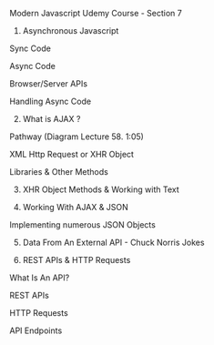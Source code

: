 Modern Javascript Udemy Course - Section 7

<!-- I've found this section confusing so I've decided to take detailed notes and take my
time for this section. This section is going to cover Asynchronous Javascript, AJAX, and
Fetch APIs.  -->

1. Asynchronous Javascript

Sync Code

<!-- Synchronous Code is step-by-step code or blocking code.

E.g.

posts = loadPosts();
    ... waits until posts are fetched from server.

doTheNextThing();
    ... this can only be carried out once loadPosts has completed fetching posts.
-->

Async Code

<!-- Asynchronous code is when these tasks can be carried out simeultaneously.

Lecture 57. (1:55-2:36)
E.g.

loadPosts(function() {
    ... waits until posts are fetched
});

doTheNextThing();
    ... doesn't have to wait for posts to load - carries out this task.

An example of handling asynchronous code is passing through a 'Callback Function'
which is what we have done here.

This callback will run and fetch the post and allow us to do something with the post
but 'doTheNextThing()' will not have to wait for posts to be fetched to run.

Program isn't blocked like it would be with synchronous code and will keep going.

Even if it takes a long time to fetch the posts this won't stop doTheNextThing() from running.

This makes for a faster application.

-->

Browser/Server APIs

<!-- Most async code you work with will be part of an API or library.

- AJAX, XHR object (next lesson)
- jQuery Ajax, Fetch API

etc.

These are all Async technologies - so you have to handle the response in a certain way.

** Bit confused with this - something I can return to. **
-->

Handling Async Code

<!-- There are ways to work with Async code:

- Callbacks
- Promises
- Async/Await - can be structured in a way that looks like Sync code.

-->

2. What is AJAX ?

<!--

AJAX

- Stands for Asynchronous Javascript & XML.

- Set of web technologies

- Sends and receives data from the browser and server.

- Done behind the scenes so you don't have to reload the browser.

- XML has been replaced by JSON. Most APIs now return JSON data instead of XML.

-->

Pathway (Diagram Lecture 58. 1:05)

<!--

Pathway without AJAX

- Browser sends request > Server sends response

- Usually you'd click a link which would send a request to the server and we would get a
response back which includes the WHOLE web page (headers, data etc), which will reload
the page.

AJAX Pathway

- Browser sends JS Call > AJAX Engine sends XmlHttpRequest > Server sends XML/JSON data back

to AJAX > AJAX Engine sends HTML Response to browser.

- Therefore AJAX allows us to make requests asynchronously.

- This happens in the background, removing the need for a browser to reload or refresh.

- For example updating a section of text can be done with AJAX which is much faster and removes
the need to reload the web page.

- This makes the browser more interactive too.

-->

XML Http Request or XHR Object

<!--

- Core technology in AJAX.

- An API in the form of an object.

- Provided by the browsers JS environment. (All browsers have this API.)

- Methods transfer data between browser and server.

So this is what AJAX uses to send data to the server to return a JSON format, which can
be converted into a HTML response in the browser.

-->

Libraries & Other Methods

<!--

These are similar libraries that provide a similar service to AJAX

- Fetch API (Part of Vanilla JS & browser, newer than AJAX)
    - Will be covering Fetch later

- Axios

- Superagent

- jQuery

- Node HTTP

-->

3. XHR Object Methods & Working with Text

<!--

See app.js for xhr object properties/methods and extracting a text file.

-->

4. Working With AJAX & JSON

<!-- The first part of this lesson is similar to 'app.js' because I am outputting
a single object.
-->

Implementing numerous JSON Objects

<!--

(Lecture 60. 10:00 Start)

- The difference in getPokemons() is that we are using a forEach loop to loop through
our array.

- We are also using the let keyword in order to assign multiple objects to the output
variable.

- I was a little bit confused about the singular 'pokemon' parameter, but because we
are looping through the pokemons variable, we can assign anything within the parentheses.

I.e. pokemons.forEach(function(yolo){
    yolo.id
    yolo.name
    yolo.type
});

- The '+=' means we are appending.

 -->

5. Data From An External API - Chuck Norris Jokes

<!-- This is workspace is getting a bit clogged, so will create a different repo for this
section.

The repo is called 'chucknorris_jokes'.

Completed the application independently. -->

6. REST APIs & HTTP Requests

What Is An API?

<!--

- Application Programming Interface

- All kinds of APIs, we-re dealing with web APIs but there are APIs in your PC, smartphone,
fridges, etc.

- Essentially a contract provided from one software to another.

- Consists of a structured request and response. One software requests data/function and the API
sends it back.

- The Chuck Norris Joke Generator was an example of this. We requested jokes and received them back
in the form of JSON.

-->

REST APIs

<!--

- Representational State Transfer

- A set of architectural constraints for designing applications.

- Relies on a stateless, client-server communication protocol almost always in the form of HTTP.

- REST was made to treat objects on the server side as resources that can be created, updated, read
or destroyed.

I.E. A blog post, a user etc. Usually stored in a database.

- Can create these resources with a 'POST' request.

- Can delete with 'DELETE' request.

- When a client request is made via a RESTful API, it transfers a state of the resource to the
requester or endpoint.

- This information, or representation, is delivered in one of several formats via HTTP: JSON (Javascript Object Notation),
HTML, XLT, Python, PHP, or plain text.

- Since it uses HTTP requests and standard JSON it can be used with any programming language.

- APIs are the messenger, whilst REST lets us use HTTP requests to format that message.

- REST APIs take in multiple forms of HTTP requests such as 'GET', 'POST', 'DELETE, etc.

-->

HTTP Requests

<!--

- GET: Retrieve data from a specfied source.

- POST: Submit data to be processed to a specified resource.

- PUT: Update a specified resource.

- DELETE: Delete a specified resource.

- HEAD: Same as get but doesn't return a body, just returns the header.

- OPTIONS: Returns supported HTTP methods of that specific server or API.

- PATCH: Updates partial resources.

-->

API Endpoints

<!--

- With an API, you are going to have endpoints, which are URLs which allow you to do certain things.

I.E:

GET https://someurl.com/api/users (Get all users)

GET https://someurl.com/api/users/1 (Get specific user)

POST https://someurl.com/api/users (Add user)

PUT https://someurl.com/api/users/1 (Update user)

DELETE https://someurl.com/api/users/1 (Delete user)

These examples are all similar which is okay because the request methods are different (GET/POST/PUT/DELETE).

- With POST, PUT & DELETE you will need to send data along with the request because it needs to know the
data to add/update/delete and the data it needs to do these things.

-->

